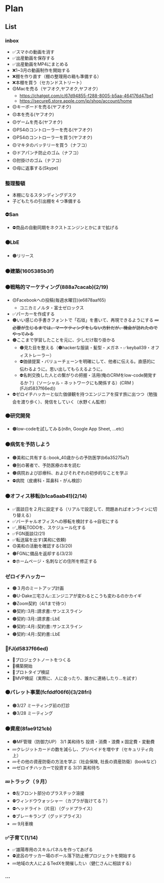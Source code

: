 # Plan
## List
### inbox
- ✅スマホの動画を消す
- ✅出産動画を保存する
- ✅出産動画をMP4にまとめる
- ❌1~3月の動画制作を開始する
- ❌棚を作り直す（棚の整理用の箱も準備する）
- ❌本棚を買う（セカンドストリート）
- 🟡Macを売る（ヤフオク,ヤフオク,ヤフオク）
  - https://chatgpt.com/c/67d94855-f288-8005-b5aa-464176d47be1
  - https://secure6.store.apple.com/jp/shop/account/home
- 🟡キーボードを売る(ヤフオク)
- 🟡本を売る(ヤフオク)
- 🟡ゲームを売る(ヤフオク)
- 🟡PS4のコントローラーを売る(ヤフオク)
- 🟡PS4のコントローラーを買う(ヤフオク)
- 🟡マキタのバッテリーを買う（ナフコ）
- 🟡ドアパンチ防止のゴム（ナフコ）
- 🟡肘掛けのゴム（ナフコ）
- 🟡母に返事する(Skype)

### 整理整頓
- 本棚になるスタンディングデスク
- 子どもたちの引出棚を４つ準備する

### ⛔️San
- ⛔️商品の自動同期をネクストエンジンとかにまで拡げる

### 🟠LbE
- 🟠リリース

### 🟠建築(1605385b3f)

### 🟠戦略的マーケティング(888a7cacab)(2/19)
- 🟡Facebookへの投稿(毎週水曜日)(e6878aaf65)
  - コニカミノルタ・富士ゼロックス
- ✅パーカーを作成する
- 🟠いい感じの手書きフォントで「石垣」を書いて、再現できるようにする
~~💤必要が生じるまでは、マーケティングをしない方針だが、機会が訪れたのでやってみる~~
- 🟠ここまで学習したことを元に、少しだけ取り掛かる
  - 🟠見た目を整える（🟠hackerな服装・髪型・メガネ・✅keyball39・オフィストレーラー）
  - ⛔️価値提案・バリューチェーンを明確にして、他者に伝える。直感的に伝わるように。思い出してもらえるように。
  - ⛔️名刺交換した人との繋がりの把握・活用(俺のCRMをlow-code開発するか？)（ソーシャル・ネットワークにも関係する）(CRM )(FJ(d5837f66ed))
- ⛔️ゼロイチハッカーと似た価値観を持つエンジニアを探す旅に出つつ（勉強会を渡り歩く）、発信をしていく（水野くん監修）

### 🟠研究開発
- 🟠low-codeを試してみる(n8n, Google App Sheet, ...etc)

### 🟠病気を予防しよう
- 🟠美和に共有する::book_40歳からの予防医学(b6a35275a7)
- 🟠別の著者で、予防医療の本を読む
- 🟠病院および診療科、およびそれぞれの初歩的なことを学ぶ
- ⛔️病院（皮膚科・耳鼻科・がん検診）

### 🟠オフィス移転(b1ca6aab41)(2/14)
- ✅面談日を２月に設定する（リアルで設定して、問題あればオンラインに切り替える）
- ✅バーチャルオフィスへの移転を検討する→自宅にする
- ✅_移転TODOを、スケジュール化する
- ✅FGN面談(2/21)
- ✅転送届を出す(美和に依頼)
- 🟡美和の活動を確認する(3/20)
- 🟠FGNに備品を返却する(3/23)
- ⛔️ホームページ・名刺などの住所を修正する

### ゼロイチハッカー
- 🟠３月のミートアップ計画
- 🟠U-Dake三宅さん::エンジニアが変わるとこうも変わるのかカイギ
- 🟠Zoom契約（4/1まで待つ）
- 🟠契約::3月::請求書::サンエスライン
- 🟠契約::3月::請求書::LbE
- 🟠契約::4月::契約書::サンエスライン
- 🟠契約::4月::契約書::LbE

### 🐢FJ(d5837f66ed)
- 🐢プロジェクトノートをつくる
- 🐢構築開始
- 🐢プロトタイプ検証
- 🐢MVP検証（実際に、人に会ったり、誰かに連絡したり...を試す）


### 🟠パレット事業(fcfddf06f6)(3/28fri)
- 🟠3/27 ミーティング前の打診
- 🟠3/28 ミーティング

### 🟠資産(8fae9121cb)
- 🟠MF管理（防御力UP） 3/1 美和待ち 投資・消費・浪費 x 固定費・変動費
- 💤クレジットカードの数を減らし、プリペイドを増やす（セキュリティ向上）
- 💤その他の資産防衛の方法を学ぶ（社会保険, 社長の資産防衛）(bookなど)
- 💤ゼロイチハッカーで投資する 3/31 美和待ち

### 💤トラック（９月）
- ⛔️左フロント部分のプラスチック溶接
- ⛔️ウィンドウウォッシャー（カプラが抜けてる？）
- ⛔️ヘッドライト（片目）（グッドプライス）
- ⛔️ブレーキランプ（グッドプライス）
- 💤 9月車検

### ✅子育て(1/14)
- ✅雄陽専用のスキルパネルを作ってあげる
- ⛔️波呂のサッカー場のボール落下防止柵プロジェクトを開始する
- 💤地域の大人によるTedXを開催したい（健仁さんに相談する）

### ...
















